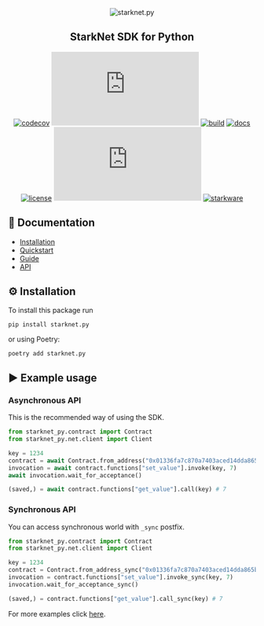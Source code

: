 <div align="center">
    <img src="https://raw.githubusercontent.com/software-mansion/starknet.py/master/graphic.png" alt="starknet.py"/>
</div>
<h2 align="center">StarkNet SDK for Python</h2>

<div align="center">

[![codecov](https://codecov.io/gh/software-mansion/starknet.py/branch/master/graph/badge.svg?token=3E54E8RYSL)](https://codecov.io/gh/software-mansion/starknet.py)
[![pypi](https://img.shields.io/pypi/v/starknet.py)](https://pypi.org/project/starknet.py/)
[![build](https://img.shields.io/github/workflow/status/software-mansion/starknet.py/format%20-%3E%20lint%20-%3E%20test)](https://github.com/software-mansion/starknet.py/actions)
[![docs](https://readthedocs.org/projects/starknetpy/badge/?version=latest)](https://starknetpy.readthedocs.io/en/latest/?badge=latest)
[![license](https://img.shields.io/badge/license-MIT-black)](https://github.com/software-mansion/starknet.py/blob/master/LICENSE.txt)
[![stars](https://img.shields.io/github/stars/software-mansion/starknet.py?color=yellow)](https://github.com/software-mansion/starknet.py/stargazers)
[![starkware](https://img.shields.io/badge/powered_by-StarkWare-navy)](https://starkware.co)

</div>

## 📘 Documentation
- [Installation](https://starknetpy.rtfd.io/en/latest/installation.html)
- [Quickstart](https://starknetpy.rtfd.io/en/latest/quickstart.html)
- [Guide](https://starknetpy.rtfd.io/en/latest/guide.html)
- [API](https://starknetpy.rtfd.io/en/latest/api.html)

## ⚙️ Installation
To install this package run

```
pip install starknet.py
```

or using Poetry:

```
poetry add starknet.py
```

## ▶️ Example usage
### Asynchronous API
This is the recommended way of using the SDK.

```python
from starknet_py.contract import Contract
from starknet_py.net.client import Client

key = 1234
contract = await Contract.from_address("0x01336fa7c870a7403aced14dda865b75f29113230ed84e3a661f7af70fe83e7b", Client("testnet"))
invocation = await contract.functions["set_value"].invoke(key, 7)
await invocation.wait_for_acceptance()

(saved,) = await contract.functions["get_value"].call(key) # 7
```

### Synchronous API
You can access synchronous world with `_sync` postfix.

```python
from starknet_py.contract import Contract
from starknet_py.net.client import Client

key = 1234
contract = Contract.from_address_sync("0x01336fa7c870a7403aced14dda865b75f29113230ed84e3a661f7af70fe83e7b", Client("testnet"))
invocation = contract.functions["set_value"].invoke_sync(key, 7)
invocation.wait_for_acceptance_sync()

(saved,) = contract.functions["get_value"].call_sync(key) # 7
```

For more examples click [here](https://starknetpy.rtfd.io/en/latest/quickstart.html).
